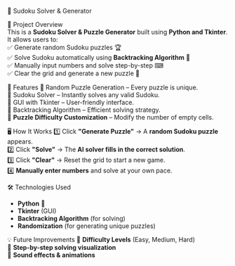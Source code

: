 🧩 Sudoku Solver & Generator 

📌 Project Overview  
This is a **Sudoku Solver & Puzzle Generator** built using **Python and Tkinter**. It allows users to:  
✅ Generate random Sudoku puzzles 🏆  
✅ Solve Sudoku automatically using **Backtracking Algorithm** 🧠  
✅ Manually input numbers and solve step-by-step ⌨  
✅ Clear the grid and generate a new puzzle 🎲  



🎯 Features 
🔹 Random Puzzle Generation – Every puzzle is unique.  
🔹 Sudoku Solver – Instantly solves any valid Sudoku.  
🔹 GUI with Tkinter – User-friendly interface.  
🔹 Backtracking Algorithm – Efficient solving strategy.  
🔹 **Puzzle Difficulty Customization** – Modify the number of empty cells.  


🖥️ How It Works
1️⃣ Click **"Generate Puzzle"** → A **random Sudoku puzzle** appears.  
2️⃣ Click **"Solve"** → The **AI solver fills in the correct solution**.  
3️⃣ Click **"Clear"** → Reset the grid to start a new game.  
4️⃣ **Manually enter numbers** and solve at your own pace.  



🛠 Technologies Used
- **Python** 🐍  
- **Tkinter** (GUI)  
- **Backtracking Algorithm** (for solving)  
- **Randomization** (for generating unique puzzles)  


💡 Future Improvements
🚀 **Difficulty Levels** (Easy, Medium, Hard)  
🚀 **Step-by-step solving visualization**  
🚀 **Sound effects & animations**  
